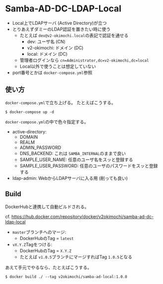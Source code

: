 # Samba-AD-DC-LDAP-Local

- Local上でLDAPサーバ (Active Directory)が立つ
- とりあえずダミーのLDAP認証を置きたい時に使う
  - たとえば `dev@v2-okimochi.local`の表記で認証を通せる
    - dev: ユーザ名 (CN)
    - v2-okimochi: ドメイン (DC)
    - local: ドメイン (DC)
  - 管理者ログインなら `cn=Administrator,dc=v2-okimochi,dc=local`
  - Local以外で使うことは想定していない
- port番号とかは `docker-compose.yml`参照


## 使い方
`docker-compose.yml`で立ち上げる。
たとえばこうする。

```
$ docker-compose up -d
```

`docker-compose.yml`の中で色々指定する。

- active-directory:
  - DOMAIN
  - REALM
  - ADMIN_PASSWORD
  - DNS_BACKEND: これは `SAMBA_INTERNAL`のままで良い
  - SAMPLE_USER_NAME: 任意のユーザ名をスッと登録する
  - SAMPLE_USER_PASSWORD: 任意のユーザのパスワードをスッと登録する
- ldap-admin: WebからLDAPサーバに入る用 (削っても良い)


## Build
DockerHubと連携して自動ビルドされる。

cf. https://hub.docker.com/repository/docker/v2okimochi/samba-ad-dc-ldap-local

- `master`ブランチへのマージ:
  - DockerHubのTag = `latest`
- `vX.Y.Z`Tagをつける:
  - DockerHubのTag = `X.Y.Z`
  - たとえば `v1.0.5`ブランチにマージすればTag `1.0.5`となる


あえて手元でやるなら、たとえばこうする。

```
$ docker build ./ --tag v2okimochi/samba-ad-local:1.0.0
```
